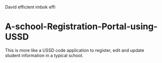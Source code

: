 David efficient imbok effi
# A-school-Registration-Portal-using-USSD
This is more like a USSD code application to register, edit and update student information in a typical school.
